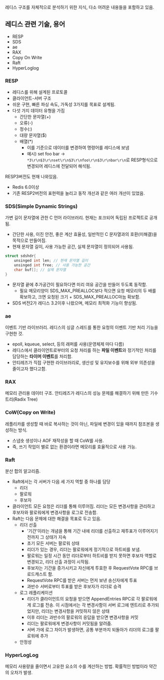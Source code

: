레디스 구조를 자체적으로 분석하기 위한 지식, 다소 어려운 내용들을 포함하고 있음.

## 레디스 관련 기술, 용어

- RESP
- SDS
- ae
- RAX
- Copy On Write
- Raft
- HyperLoglog

### RESP

- 레디스를 위해 설계된 프로토콜
- 클라이언트-서버 구조
- 쉬운 구현, 빠른 파싱 속도, 가독성 3가지를 목표로 설계됨.
- 다섯 가지 데이터 유형을 가짐
  - 간단한 문자열(+)
  - 오류(-)
  - 정수(:)
  - 대량 문자열($)
  - 배열(*)
    - 이를 기준으로 데이터를 변경하여 명령어를 레디스에 보냄
    - 예시) set foo bar -> `*3\r\n$3\r\nset\r\n$3\r\nfoo\r\n$3\r\nbar\r\n`로 RESP형식으로 변경되어 레디스에 전달되어 해석됨.

RESP3버전도 현재 나와있음.
- Redis 6.0이상
- 기존 RESP2버전의 표현력을 늘리고 동작 개선과 같은 여러 개선이 있었음.

### SDS(Simple Dynamic Strings)

가변 길이 문자열에 관한 C 언어 라이브러리. 현재는 포크되어 독립된 프로젝트로 공개됨.
- 간단한 사용, 이진 안전, 좋은 계산 효율성, 일반적인 C 문자열과의 호환(미해결)을 목적으로 만들어짐.
- 현재 문자열 길이, 사용 가능한 공간, 실제 문자열이 정의되어 사용됨.
```c
struct sdshdr{
    unsinged int len; // 현재 문자열 길이
    unsinged int free; // 사용 가능한 공간
    char buf[]; // 실제 문자열
}
```
- 문자열 끝에 추가공간이 필요하다면 미리 여유 공간을 만들어 두도록 동작함.
  - 필요 메모리양이 SDS_MAX_PREALLOC보다 적으면 요청 메모리의 두 배를 확보하고, 크면 요청된 크기 + SDS_MAX_PREALLOC마늠 확보함.
- SDS 버전2가 레디스 3.2이후 나왔으며, 메모리 최적화 기능이 향상됨.

### ae

이벤트 기반 라이브러리. 레디스의 싱글 스레드를 통한 요청의 이벤트 기반 처리 기능을 구현한 것.
- epoll, kqueue, select, 등의 래퍼를 사용(운영체제 마다 다름)
- 레디스에서 클라이언트로부터의 요청 처리를 하는 **파일 이벤트**와 정기적인 처리를 담당하는 **타이머 이벤트**를 처리함.
- 안티레즈가 직접 구현한 라이브러리로, 생산성 및 유지보수를 위해 외부 의존성을 줄이고자 했다고함.

### RAX

메모리 관리용 데이터 구조. 안티레즈가 레디스의 성능 문제를 해결하기 위해 만든 기수 트리(Radix Tree)

### CoW(Copy on Write)

레플리카를 생성할 때 바로 복사하는 것이 아닌, 파일에 변경이 있을 때까지 참조본을 생성하는 방식.
- 스냅숏 생성이나 AOF 재작성을 할 때 CoW를 사용.
- 즉, 쓰기 작업이 별로 없는 환경이라면 메모리를 효율적으로 사용 가능.

### Raft

분산 합의 알고리즘. 
- Raft에서는 각 서버가 다음 세 가지 역할 중 하나를 담당
  - 리더
  - 팔로워
  - 후보자
- 클라이언트 모든 요청은 리더를 통해 이루어짐. 리더는 모든 변경사항을 관리하고 후보자와 팔로워에게 변경사항을 로그로 전송함.
- Raft는 다음 문제에 대한 해결을 목표로 두고 있음.
  - 리더 선출
    - '기간'이라는 개념을 통해 기간 내에 리더를 선출하고 재투표가 이루어지기 전까지 그 상태가 지속
    - 초기 모든 서버는 팔로워 상태
    - 리더가 있는 경우, 리더는 팔로워에게 정기적으로 하트비를 보냄.
    - 팔로워는 일정 시간 동안 리더로부터 하트비를 받지 못하면 후보자 역할로 변경되고, 리더 선출 과정이 시작됨.
    - 후보자는 기간을 증가시키고 자신에게 투효한 후 RequestVote RPC를 브로드캐스트 함.
    - RequestVote RPC를 받은 서버는 먼저 보낸 송신자에게 투표
    - 과반수 서버로부터 투표를 받은 후보자가 리더로 승격
  - 로그 레플리케이션
    - 리더가 클라이언트의 요청을 받으면 AppendEntries RPC로 각 팔로워에게 로그를 전송. 이 시점에서는 각 변경사함이 서버 로그에 엔트리로 추가되었지만, 리더는 변경사항을 커밋하지 않은 상태
    - 이후 리더는 과반수의 팔로워의 응답을 받으면 변경사항을 커밋
    - 리더는 팔로워에게 변경사항이 커밋됨을 알려줌.
    - 서버 가에 로그 차이가 발생하면, 공통 부분까지 되돌아가 리더의 로그를 팔로워에 추가
  - 안정성
  
### HyperLogLog

메모리 사용량을 줄이면서 고유한 요소의 수를 계산하는 방법. 확률적인 방법이라 약간의 오차가 발생.



